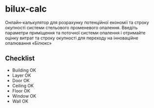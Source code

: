 # bilux-calc

Онлайн-калькулятор для розрахунку потенційної економії та строку окупності системи стельового променевого опалення. Введіть параметри приміщення та поточної системи опалення і отримайте оцінку витрат та строку окупності для переходу на інноваційне опалювання «Білюкс»

## Checklist

- Building OK
- Layer OK
- Door OK
- Ceiling OK
- Floor OK
- Window OK
- Wall OK
